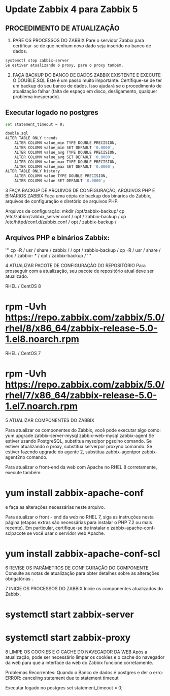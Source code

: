 # Update Zabbix 4 para Zabbix 5

## PROCEDIMENTO DE ATUALIZAÇÃO

1. PARE OS PROCESSOS DO ZABBIX
Pare o servidor Zabbix para certificar-se de que nenhum novo dado seja inserido no banco de dados.

```sh
systemctl stop zabbix-server
Se estiver atualizando o proxy, pare o proxy também.
```

2. FAÇA BACKUP DO BANCO DE DADOS ZABBIX EXISTENTE E EXECUTE O DOUBLE.SQL
Este é um passo muito importante. Certifique-se de ter um backup do seu banco de dados. Isso ajudará se o procedimento de atualização falhar (falta de espaço em disco, desligamento, qualquer problema inesperado).

## Executar logado no postgres

```sh
set statement_timeout = 0;

double.sql
ALTER TABLE ONLY trends
	ALTER COLUMN value_min TYPE DOUBLE PRECISION,
	ALTER COLUMN value_min SET DEFAULT '0.0000',
	ALTER COLUMN value_avg TYPE DOUBLE PRECISION,
	ALTER COLUMN value_avg SET DEFAULT '0.0000',
	ALTER COLUMN value_max TYPE DOUBLE PRECISION,
	ALTER COLUMN value_max SET DEFAULT '0.0000';
ALTER TABLE ONLY history
	ALTER COLUMN value TYPE DOUBLE PRECISION,
	ALTER COLUMN value SET DEFAULT '0.0000';
```

3 FAÇA BACKUP DE ARQUIVOS DE CONFIGURAÇÃO, ARQUIVOS PHP E BINÁRIOS ZABBIX
Faça uma cópia de backup dos binários do Zabbix, arquivos de configuração e diretório de arquivos PHP.

Arquivos de configuração:
mkdir /opt/zabbix-backup/
cp /etc/zabbix/zabbix_server.conf / opt / zabbix-backup /
cp /etc/httpd/conf.d/zabbix.conf / opt / zabbix-backup /

## Arquivos PHP e binários Zabbix:
'''
cp -R / usr / share / zabbix / / opt / zabbix-backup /
cp -R / usr / share / doc / zabbix- * / opt / zabbix-backup /
'''

4 ATUALIZAR PACOTE DE CONFIGURAÇÃO DO REPOSITÓRIO
Para prosseguir com a atualização, seu pacote de repositório atual deve ser atualizado.


RHEL / CentOS 8
# rpm -Uvh https://repo.zabbix.com/zabbix/5.0/rhel/8/x86_64/zabbix-release-5.0-1.el8.noarch.rpm

RHEL / CentOS 7
# rpm -Uvh https://repo.zabbix.com/zabbix/5.0/rhel/7/x86_64/zabbix-release-5.0-1.el7.noarch.rpm


5 ATUALIZAR COMPONENTES DO ZABBIX

Para atualizar os componentes do Zabbix, você pode executar algo como:
yum upgrade zabbix-server-mysql zabbix-web-mysql zabbix-agent
Se estiver usando PostgreSQL, substitua mysqlpor pgsqlno comando. Se estiver atualizando o proxy, substitua serverpor proxyno comando. Se estiver fazendo upgrade do agente 2, substitua zabbix-agentpor zabbix-agent2no comando.

Para atualizar o front-end da web com Apache no RHEL 8 corretamente, execute também:

# yum install zabbix-apache-conf 
e faça as alterações necessárias neste arquivo.

Para atualizar o front - end da web no RHEL 7, siga as instruções nesta página (etapas extras são necessárias para instalar o PHP 7.2 ou mais recente).
Em particular, certifique-se de instalar o zabbix-apache-conf-sclpacote se você usar o servidor web Apache.

 # yum install zabbix-apache-conf-scl
6 REVISE OS PARÂMETROS DE CONFIGURAÇÃO DO COMPONENTE
Consulte as notas de atualização para obter detalhes sobre as alterações obrigatórias .

7 INICIE OS PROCESSOS DO ZABBIX
Inicie os componentes atualizados do Zabbix.

# systemctl start zabbix-server
# systemctl start zabbix-proxy

8 LIMPE OS COOKIES E O CACHE DO NAVEGADOR DA WEB
Após a atualização, pode ser necessário limpar os cookies e o cache do navegador da web para que a interface da web do Zabbix funcione corretamente.

Problemas Recorrentes:
Quando o Banco de dados é postgres e der o erro: 
ERROR:  canceling statement due to statement timeout

Executar logado no postgres
set statement_timeout = 0;
